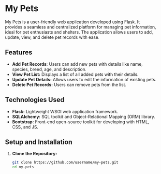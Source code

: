 # My Pets

My Pets is a user-friendly web application developed using Flask. It provides a seamless and centralized platform for managing pet information, ideal for pet enthusiasts and shelters. The application allows users to add, update, view, and delete pet records with ease.

## Features
- **Add Pet Records:** Users can add new pets with details like name, species, breed, age, and description.
- **View Pet List:** Displays a list of all added pets with their details.
- **Update Pet Details:** Allows users to edit the information of existing pets.
- **Delete Pet Records:** Users can remove pets from the list.

## Technologies Used
- **Flask:** Lightweight WSGI web application framework.
- **SQLAlchemy:** SQL toolkit and Object-Relational Mapping (ORM) library.
- **Bootstrap:** Front-end open-source toolkit for developing with HTML, CSS, and JS.

## Setup and Installation
1. **Clone the Repository:**
   ```sh
   git clone https://github.com/username/my-pets.git
   cd my-pets